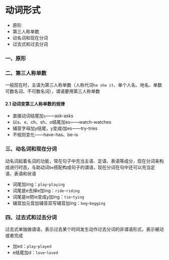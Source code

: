 # 动词形式

- 原形
- 第三人称单数
- 动名词和现在分词
- 过去式和过去分词

### 一、原形

### 二、第三人称单数

一般现在时，主语为第三人称单数（人称代词`he she it`、单个人名、地名、单数可数名词、不可数名词），谓语要用第三人称单数

#### 2.1 动词变第三人称单数的规律

- 直接动词结尾加`s`——ask-asks
- 以s、x、ch、sh、o结尾加es——watch-watches
- 辅音字母加y结尾，y变成i加es——try-tries
- 不规则变化——have-has、be-is

### 三、动名词和现在分词

动名词起着名词的功能，常在句子中充当主语、定语、表语等成分，现在分词来构成进行时态，与助动词`be`搭配构成句子的谓语，现在分词在句中还可以充当定语、表语和状语

- 词尾加img：`play`-`playing`
- 词尾是e去掉e加ing：`ride`-`riding`
- 词尾是ie把ie变成y加ing：`tie`-`tying`
- 辅音加元音加辅音双写辅音加ing：`beg`-`begging`

### 四、过去式和过去分词

过去式单独做谓语，表示过去某个时间发生动作过去分词的非谓语形式，表示被动或者完成

- 加ed：`play`-`played`
- e结尾加d：`love`-`loved`